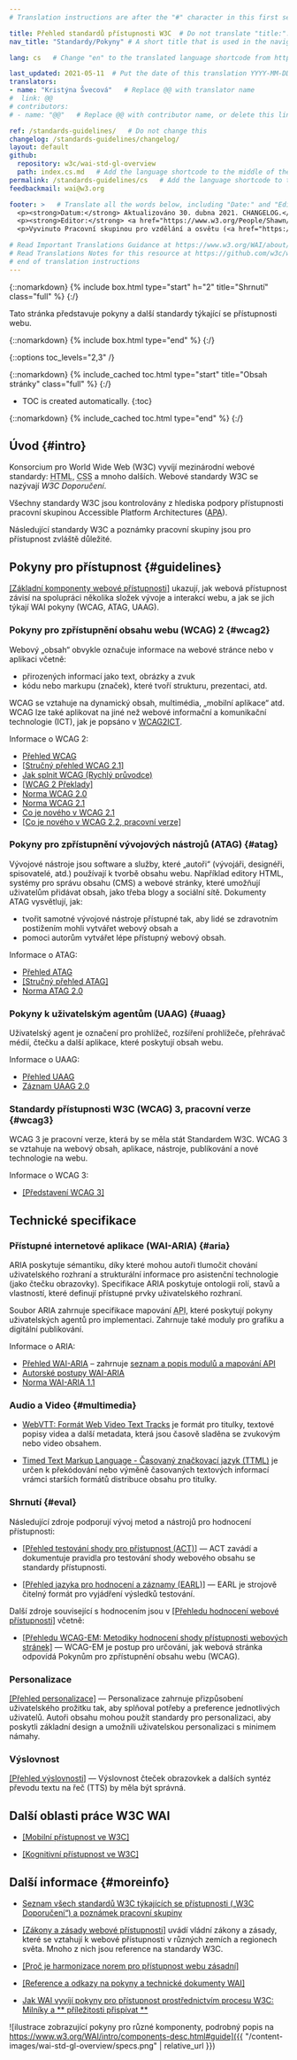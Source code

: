 ```yaml
---
# Translation instructions are after the "#" character in this first section. They are comments that do not show up in the web page. You do not need to translate the instructions after #.

title: Přehled standardů přístupnosti W3C  # Do not translate "title:". Do translate the text after "title:".
nav_title: "Standardy/Pokyny" # A short title that is used in the navigation

lang: cs   # Change "en" to the translated language shortcode from https://www.iana.org/assignments/language-subtag-registry/language-subtag-registry

last_updated: 2021-05-11  # Put the date of this translation YYYY-MM-DD (with month in the middle)
translators: 
- name: "Kristýna Švecová"   # Replace @@ with translator name
#  link: @@
# contributors:
# - name: "@@"   # Replace @@ with contributor name, or delete this line if none

ref: /standards-guidelines/   # Do not change this
changelog: /standards-guidelines/changelog/
layout: default
github:
  repository: w3c/wai-std-gl-overview
  path: index.cs.md   # Add the language shortcode to the middle of the filename, for example index.fr.md
permalink: /standards-guidelines/cs   # Add the language shortcode to the end; for example /standards-guidelines/fr
feedbackmail: wai@w3.org

footer: >   # Translate all the words below, including "Date:" and "Editor:". Do not change these dates.
  <p><strong>Datum:</strong> Aktualizováno 30. dubna 2021. CHANGELOG.</p>
  <p><strong>Editor:</strong> <a href="https://www.w3.org/People/Shawn/">Shawn Lawton Henry</a>.</p>
  <p>Vyvinuto Pracovní skupinou pro vzdělání a osvětu (<a href="https://www.w3.org/WAI/EO/">EOWG</a>).</p>

# Read Important Translations Guidance at https://www.w3.org/WAI/about/translating/#important
# Read Translations Notes for this resource at https://github.com/w3c/wai-std-gl-overview/blob/master/README.md
# end of translation instructions
---
```



{::nomarkdown}
{% include box.html type="start" h="2" title="Shrnutí" class="full" %}
{:/}

Tato stránka představuje pokyny a další standardy týkající se přístupnosti webu.

{::nomarkdown}
{% include box.html type="end" %}
{:/}


{::options toc_levels="2,3" /}

{::nomarkdown}
{% include_cached toc.html type="start" title="Obsah stránky" class="full" %}
{:/}

-   TOC is created automatically.
{:toc}

{::nomarkdown}
{% include_cached toc.html type="end" %}
{:/}

## Úvod {#intro}

Konsorcium pro World Wide Web (W3C) vyvíjí mezinárodní webové standardy: <abbr title="Hypertext Markup Language - textový značkovací jazyk">HTML</abbr>, <abbr title="Kaskádové styly">CSS</abbr> a mnoho dalších. Webové standardy W3C se nazývají <dfn>W3C Doporučení</dfn>.

Všechny standardy W3C jsou kontrolovány z hlediska podpory přístupnosti pracovní skupinou Accessible Platform Architectures ([APA](/about/groups/apawg/)).

Následující standardy W3C a poznámky pracovní skupiny jsou pro přístupnost zvláště důležité.

## Pokyny pro přístupnost {#guidelines}

[[Základní komponenty webové přístupnosti]](/fundamentals/components/) ukazují, jak webová přístupnost závisí na spolupráci několika složek vývoje a interakcí webu, a jak se jich týkají WAI pokyny (WCAG, ATAG, UAAG).

### Pokyny pro zpřístupnění obsahu webu (WCAG) 2 {#wcag2}

Webový „obsah“ obvykle označuje informace na webové stránce nebo v aplikaci včetně:

* přirozených informací jako text, obrázky a zvuk
* kódu nebo markupu (značek), které tvoří strukturu, prezentaci, atd.

WCAG se vztahuje na dynamický obsah, multimédia, „mobilní aplikace“ atd. WCAG lze také aplikovat na jiné než webové informační a komunikační technologie (ICT), jak je popsáno v [WCAG2ICT](/standards-guidelines/wcag/non-web-ict/).

Informace o WCAG 2:
- [Přehled WCAG](/standards-guidelines/wcag/)
- [[Stručný přehled WCAG 2.1]](/standards-guidelines/wcag/glance/)
- [Jak splnit WCAG (Rychlý průvodce)](https://www.w3.org/WAI/WCAG21/quickref/)
- [[WCAG 2 Překlady]](/standards-guidelines/wcag/translations/)
- [Norma WCAG 2.0](https://www.w3.org/TR/WCAG20/)
- [Norma WCAG 2.1](https://www.w3.org/TR/WCAG21/)
- [Co je nového v WCAG 2.1](/standards-guidelines/wcag/new-in-21/)
- [[Co je nového v WCAG 2.2, pracovní verze]](/standards-guidelines/wcag/new-in-22/)

### Pokyny pro zpřístupnění vývojových nástrojů (ATAG) {#atag}

Vývojové nástroje jsou software a služby, které „autoři“ (vývojáři, designéři, spisovatelé, atd.) používají k tvorbě obsahu webu. Například editory HTML, systémy pro správu obsahu (CMS) a webové stránky, které umožňují uživatelům přidávat obsah, jako třeba blogy a sociální sítě. Dokumenty ATAG vysvětlují, jak:
* tvořit samotné vývojové nástroje přístupné tak, aby lidé se zdravotním postižením mohli vytvářet webový obsah a
* pomoci autorům vytvářet lépe přístupný webový obsah.

Informace o ATAG:
- [Přehled ATAG](/standards-guidelines/atag/)
- [[Stručný přehled ATAG]](/standards-guidelines/atag/glance/)
- [Norma ATAG 2.0](https://www.w3.org/TR/ATAG/)

### Pokyny k uživatelským agentům (UAAG) {#uaag}

Uživatelský agent je označení pro prohlížeč, rozšíření prohlížeče, přehrávač médií, čtečku a další aplikace, které poskytují obsah webu.

Informace o UAAG:
- [Přehled UAAG](/standards-guidelines/uaag/)
- [Záznam UAAG 2.0](https://www.w3.org/TR/UAAG20/)

### Standardy přístupnosti W3C (WCAG) 3, pracovní verze {#wcag3}

WCAG 3 je pracovní verze, která by se měla stát Standardem W3C. WCAG 3 se vztahuje na webový obsah, aplikace, nástroje, publikování a nové technologie na webu.

Informace o WCAG 3:
- [[Představení WCAG 3]](/standards-guidelines/wcag/wcag3-intro/)

## Technické specifikace

### Přístupné internetové aplikace (WAI-ARIA) {#aria}

ARIA poskytuje sémantiku, díky které mohou autoři tlumočit chování uživatelského rozhraní a strukturální informace pro asistenční technologie (jako čtečku obrazovky). Specifikace ARIA poskytuje ontologii rolí, stavů a vlastností, které definují přístupné prvky uživatelského rozhraní.

Soubor ARIA zahrnuje specifikace mapování <abbr title="rozhraní pro programování aplikací">API</abbr>, které poskytují pokyny uživatelských agentů pro implementaci. Zahrnuje také moduly pro grafiku a digitální publikování.

Informace o ARIA:
- [Přehled WAI-ARIA](/standards-guidelines/aria/) – zahrnuje [seznam a popis modulů a mapování API](/standards-guidelines/aria/#versions)
- [Autorské postupy WAI-ARIA](https://www.w3.org/TR/wai-aria-practices/)
- [Norma WAI-ARIA 1.1](https://www.w3.org/TR/wai-aria-1.1/)

### Audio a Video {#multimedia}

- [WebVTT: Formát Web Video Text Tracks](https://www.w3.org/TR/webvtt/) je formát pro titulky, textové popisy videa a další metadata, která jsou časově sladěna se zvukovým nebo video obsahem.

- [Timed Text Markup Language - Časovaný značkovací jazyk (TTML)](https://www.w3.org/TR/ttml/) je určen k překódování nebo výměně časovaných textových informací vrámci starších formátů distribuce obsahu pro titulky.

### Shrnutí {#eval}

Následující zdroje podporují vývoj metod a nástrojů pro hodnocení přístupnosti:

- [[Přehled testování shody pro přístupnost (ACT)]](/standards-guidelines/act/) &mdash; ACT zavádí a dokumentuje pravidla pro testování shody webového obsahu se standardy přístupnosti.

- [[Přehled jazyka pro hodnocení a záznamy (EARL)]](/standards-guidelines/earl/) &mdash; EARL je strojově čitelný formát pro vyjádření výsledků testování.

Další zdroje související s hodnocením jsou v [[Přehledu hodnocení webové přístupnosti]](/test-evaluate/) včetně:

- [[Přehledu WCAG-EM: Metodiky hodnocení shody přístupnosti webových stránek]](/test-evaluate/conformance/wcag-em/) &mdash; WCAG-EM je postup pro určování, jak webová stránka odpovídá Pokynům pro zpřístupnění obsahu webu (WCAG).

### Personalizace

[[Přehled personalizace]](/personalization/) &mdash; Personalizace zahrnuje přizpůsobení uživatelského prožitku tak, aby splňoval potřeby a preference jednotlivých uživatelů. Autoři obsahu mohou použít standardy pro personalizaci, aby poskytli základní design a umožnili uživatelskou personalizaci s minimem námahy.

### Výslovnost

[[Přehled výslovnosti]](/pronunciation/) &mdash; Výslovnost čteček obrazovkek a dalších syntéz převodu textu na řeč (TTS) by měla být správná.

## Další oblasti práce W3C WAI

- [[Mobilní přístupnost ve W3C]](/standards-guidelines/mobile/)

- [[Kognitivní přístupnost ve W3C]](/cognitive/)

## Další informace {#moreinfo}

- [Seznam všech standardů W3C týkajících se přístupnosti („W3C Doporučení“) a poznámek pracovní skupiny](https://www.w3.org/TR/?tag=accessibility)

- [[Zákony a zásady webové přístupnosti]](/policies/) uvádí vládní zákony a zásady, které se vztahují k webové přístupnosti v různých zemích a regionech světa. Mnoho z nich jsou reference na standardy W3C.

- [[Proč je harmonizace norem pro přístupnost webu zásadní]](/standards-guidelines/harmonization/)

- [[Reference a odkazy na pokyny a technické dokumenty WAI]](/standards-guidelines/linking/)

- [Jak WAI vyvíjí pokyny pro přístupnost prostřednictvím procesu W3C: Milníky a ** příležitosti přispívat **](/standards-guidelines/w3c-process/)

![ilustrace zobrazující pokyny pro různé komponenty, podrobný popis na https://www.w3.org/WAI/intro/components-desc.html#guide]({{ "/content-images/wai-std-gl-overview/specs.png" | relative_url }})
